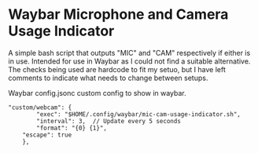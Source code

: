 # Waybar Microphone and Camera Usage Indicator

A simple bash script that outputs "MIC" and "CAM" respectively if either is in use. Intended for use in Waybar as I could not find a suitable alternative. The checks being used are hardcode to fit my setuo, but I have left comments to indicate what needs to change between setups.

Waybar config.jsonc custom config to show in waybar.
```
"custom/webcam": {
        "exec": "$HOME/.config/waybar/mic-cam-usage-indicator.sh",
        "interval": 3,  // Update every 5 seconds
        "format": "{0} {1}",
	"escape": true
    },
```
